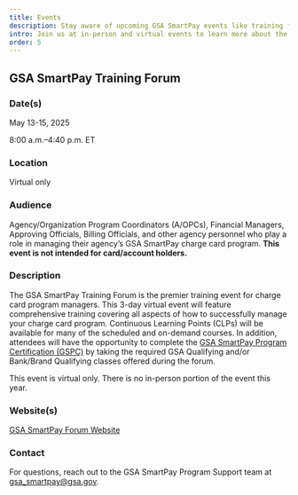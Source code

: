 ```yaml
---
title: Events
description: Stay aware of upcoming GSA SmartPay events like training forums, summits, conferences, and fairs.
intro: Join us at in-person and virtual events to learn more about the GSA SmartPay® program.
order: 5
---
```


## GSA SmartPay Training Forum
### Date(s) 
May 13-15, 2025

8:00 a.m.–4:40 p.m. ET

### Location
Virtual only

### Audience 
Agency/Organization Program Coordinators (A/OPCs), Financial Managers, Approving Officials, Billing Officials, and other agency personnel who play a role in managing their agency’s GSA SmartPay charge card program. **This event is not intended for card/account holders.**

### Description
The GSA SmartPay Training Forum is the premier training event for charge card program managers. This 3-day virtual event will feature comprehensive training covering all aspects of how to successfully manage your charge card program. Continuous Learning Points (CLPs) will be available for many of the scheduled and on-demand courses. In addition, attendees will have the opportunity to complete the [GSA SmartPay Program Certification (GSPC)](/policies-and-audits/smart-bulletins/022/) by taking the required GSA Qualifying and/or Bank/Brand Qualifying classes offered during the forum.

This event is virtual only. There is no in-person portion of the event this year.

### Website(s)
[GSA SmartPay Forum Website](https://gsasmartpayforum.org/)

### Contact 
For questions, reach out to the GSA SmartPay Program Support team at [gsa_smartpay@gsa.gov](mailto:gsa_smartpay@gsa.gov).
